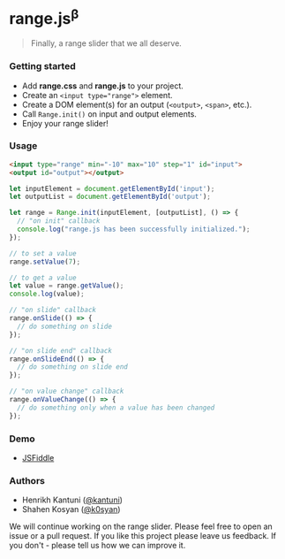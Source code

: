 # range.js<sup>β</sup>
> Finally, a range slider that we all deserve.

### Getting started

- Add **range.css** and **range.js** to your project.
- Create an `<input type="range">` element.
- Create a DOM element(s) for an output (`<output>`, `<span>`, etc.).
- Call `Range.init()` on input and output elements.
- Enjoy your range slider!

### Usage

```html
<input type="range" min="-10" max="10" step="1" id="input">
<output id="output"></output>
```

```javascript
let inputElement = document.getElementById('input');
let outputList = document.getElementById('output');

let range = Range.init(inputElement, [outputList], () => {
  // "on init" callback
  console.log("range.js has been successfully initialized.");
});

// to set a value
range.setValue(7);

// to get a value
let value = range.getValue();
console.log(value);

// "on slide" callback
range.onSlide(() => {
  // do something on slide
});

// "on slide end" callback
range.onSlideEnd(() => {
  // do something on slide end
});

// "on value change" callback
range.onValueChange(() => {
  // do something only when a value has been changed
});
```

### Demo
- [JSFiddle](https://jsfiddle.net/kantuni/k9tp8wqw/)

### Authors

- Henrikh Kantuni ([@kantuni](https://github.com/kantuni))
- Shahen Kosyan ([@k0syan](https://github.com/k0syan))

We will continue working on the range slider.
Please feel free to open an issue or a pull request.
If you like this project please leave us feedback.
If you don't - please tell us how we can improve it.
